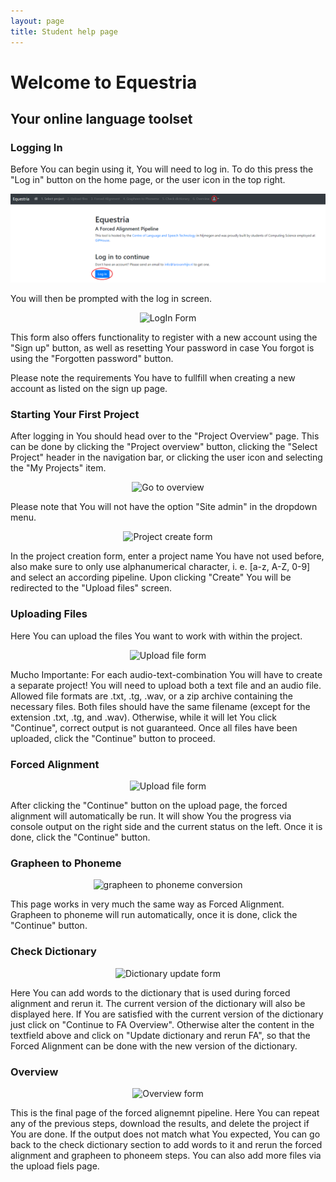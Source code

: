 ```yaml
---
layout: page
title: Student help page
---
```

# Welcome to Equestria

## Your online language toolset

### Logging In

Before You can begin using it, You will need to log in. To do this press the "Log in" button on the home page, or the user icon in the top right.

![LogIn Form](/wikiImage/loginscreen.png)


You will then be prompted with the log in screen.

<p align="center">
  <img src="https://github.com/GipHouse/CLST-2020/blob/master/wikiImage/LoginFormScreenshot.png" alt="LogIn Form">
</p>

This form also offers functionality to register with a new account using the "Sign up" button, as well as resetting Your password in case You forgot is using the "Forgotten password" button.


Please note the requirements You have to fullfill when creating a new account as listed on the sign up page.

### Starting Your First Project

After logging in You should head over to the "Project Overview" page. This can be done by clicking the "Project overview" button, clicking the "Select Project" header in the navigation bar, or clicking the user icon and selecting the "My Projects" item.
<p align="center">
  <img src="https://github.com/GipHouse/CLST-2020/blob/master/wikiImage/GoToProjectOverview.png" alt="Go to overview">
</p>
Please note that You will not have the option "Site admin" in the dropdown menu.

<p align="center">
  <img src="https://github.com/GipHouse/CLST-2020/blob/master/wikiImage/ProjectCreateForm.PNG" alt="Project create form">
</p>

In the project creation form, enter a project name You have not used before, also make sure to only use alphanumerical character, i. e. [a-z, A-Z, 0-9] and select an according pipeline. Upon clicking "Create" You will be redirected to the "Upload  files" screen.

### Uploading Files

Here You can upload the files You want to work with within the project.

<p align="center">
  <img src="https://github.com/GipHouse/CLST-2020/blob/master/wikiImage/UploadFilesForm.png" alt="Upload file form">
</p>

Mucho Importante: For each audio-text-combination You will have to create a separate project!
You will need to upload both a text file and an audio file. Allowed file formats are .txt, .tg, .wav, or a zip archive containing the necessary files.
Both files should have the same filename (except for the extension .txt, .tg, and .wav). Otherwise, while it will let You click "Continue", correct output is not guaranteed.
Once all files have been uploaded, click the "Continue" button to proceed.

### Forced Alignment

<p align="center">
  <img src="https://github.com/GipHouse/CLST-2020/blob/master/wikiImage/FAPage.png" alt="Upload file form">
</p>

After clicking the "Continue" button on the upload page, the forced alignment will automatically be run. It will show You the progress via console output on the right side and the current status on the left. Once it is done, click the "Continue" button.

### Grapheen to Phoneme

<p align="center">
  <img src="https://github.com/GipHouse/CLST-2020/blob/master/wikiImage/G2PPage.png" alt="grapheen to phoneme conversion">
</p>

This page works in very much the same way as Forced Alignment. Grapheen to phoneme will run automatically, once it is done, click the "Continue" button.

### Check Dictionary

<p align="center">
  <img src="https://github.com/GipHouse/CLST-2020/blob/master/wikiImage/CheckDictPage.png" alt="Dictionary update form">
</p>

Here You can add words to the dictionary that is used during forced alignment and rerun it. The current version of the dictionary will also be displayed here. If You are satisfied with the current version of the dictionary just click on "Continue to FA Overview". Otherwise alter the content in the textfield above and click on "Update dictionary and rerun FA", so that the Forced Alignment can be done with the new version of the dictionary.

### Overview

<p align="center">
  <img src="https://github.com/GipHouse/CLST-2020/blob/master/wikiImage/Overview.png" alt="Overview form">
</p>

This is the final page of the forced alignemnt pipeline. Here You can repeat any of the previous steps, download the results, and delete the project if You are done.
If the output does not match what You expected, You can go back to the check dictionary section to add words to it and rerun the forced alignment and grapheen to phoneem steps. You can also add more files via the upload fiels page.
